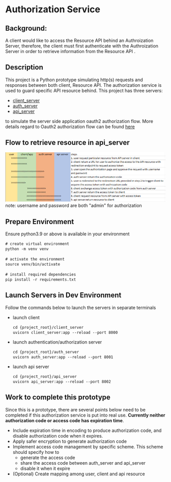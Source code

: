# Authorization Service
## Background:
A client would like to access the Resource API behind an Authroization Server, therefore, the client must first authenticate with the Authroization Server in order to retrieve information from the Resource API .

## Description
This project is a Python prototype simulating http(s) requests and responses between both client, Resource API. The authorization service is used to guard specific API resource behind. This project has three servers:
* [client_server](client_server/)
* [auth_server](auth_server/)
* [api_server](api_server/)

to simulate the server side application oauth2 authorization flow. More details regard to Oauth2 authorization flow can be found [here](https://www.oauth.com/oauth2-servers/server-side-apps/)

## Flow to retrieve resource in api_server
![authorization flow chart](docs/flow.png)
note: username and password are both "admin" for authorization

## Prepare Environment
Ensure python3.9 or above is available in your environment
```
# create virtual environment
python -m venv venv

# activate the environment
source venv/bin/activate

# install required dependencies
pip install -r requirements.txt
```

## Launch Servers in Dev Environment
Follow the commands below to launch the servers in separate terminals
* launch client
    ```
    cd {project_root}/client_server
    uvicorn client_server:app --reload --port 8000
    ```

* launch authentication/authorization server
    ```
    cd {project_root}/auth_server
    uvicorn auth_server:app --reload --port 8001
    ```

* launch api server
    ```
    cd {project_root}/api_server
    uvicorn api_server:app --reload --port 8002
    ```

## Work to complete this prototype
Since this is a prototype, there are several points below need to be completed if this authorization service is put into real use. **Currently neither authorization code or access code has expiration time**.  
- Include expiration time in encoding to produce authorization code, and disable authorization code when it expires.
- Apply safer encryption to generate authorization code
- Implement access code management by specific scheme. This scheme should specify how to
    - generate the access code
    - share the access code between auth_server and api_server
    - disable it when it expire
- (Optional) Create mapping among user, client and api resource
